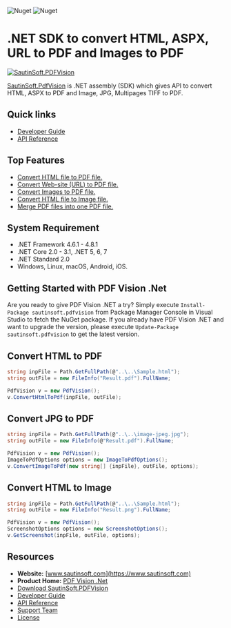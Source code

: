 ![Nuget](https://img.shields.io/nuget/v/SautinSoft.PdfVision) ![Nuget](https://img.shields.io/nuget/dt/SautinSoft.PdfVision) 
# .NET SDK to convert HTML, ASPX, URL to PDF and Images to PDF

[![SautinSoft.PDFVision](https://camo.githubusercontent.com/cc2eec5de5e95c29016fc2410d99e1ca9095b35d6895b5e1e42dff7602273f53/68747470733a2f2f7777772e73617574696e736f66742e636f6d2f6d656469612f6769746875622f762e706e67)](https://github.com/SautinSoft/SautinSoft.PdfVision.Examples/blob/master/Platfroms/logo-vision.png)

[SautinSoft.PdfVision](https://sautinsoft.com/products/pdf-vision/) is .NET assembly (SDK) which gives API to convert HTML, ASPX to PDF and Image, JPG, Multipages TIFF to PDF.

## Quick links

+ [Developer Guide](https://sautinsoft.com/products/pdf-vision/help/net/)
+ [API Reference](https://sautinsoft.com/products/pdf-vision/help/net/api-reference/html/N_SautinSoft_PdfVision.htm)

## Top Features

+ [Convert HTML file to PDF file.](https://sautinsoft.com/products/pdf-vision/help/net/developer-guide/convert-html-file-to-pdf-file-csharp-vb-net.php)
+ [Convert Web-site (URL) to PDF file.](https://sautinsoft.com/products/pdf-vision/help/net/developer-guide/convert-web-site-url-to-pdf-file-csharp-vb-net.php)
+ [Convert Images to PDF file.](https://sautinsoft.com/products/pdf-vision/help/net/developer-guide/convert-image-class-to-pdf-file-csharp-vb-net.php)
+ [Convert HTML file to Image file.](https://sautinsoft.com/products/pdf-vision/help/net/developer-guide/convert-html-file-to-image-file-csharp-vb-net.php)
+ [Merge PDF files into one PDF file.](https://sautinsoft.com/products/pdf-vision/help/net/developer-guide/merge-pdf-files-csharp-vb-net.php)

## System Requirement

* .NET Framework 4.6.1 - 4.8.1
* .NET Core 2.0 - 3.1, .NET 5, 6, 7
* .NET Standard 2.0
* Windows, Linux, macOS, Android, iOS.

## Getting Started with PDF Vision .Net

Are you ready to give PDF Vision .NET a try? Simply execute `Install-Package sautinsoft.pdfvision` from Package Manager Console in Visual Studio to fetch the NuGet package. If you already have PDF Vision .NET and want to upgrade the version, please execute `Update-Package sautinsoft.pdfvision` to get the latest version.

## Convert HTML to PDF

```csharp
string inpFile = Path.GetFullPath(@"..\..\Sample.html");
string outFile = new FileInfo("Result.pdf").FullName;

PdfVision v = new PdfVision();
v.ConvertHtmlToPdf(inpFile, outFile);
```
## Convert JPG to PDF

```csharp
string inpFile = Path.GetFullPath(@"..\..\image-jpeg.jpg");
string outFile = new FileInfo(@"Result.pdf").FullName;

PdfVision v = new PdfVision();
ImageToPdfOptions options = new ImageToPdfOptions();
v.ConvertImageToPdf(new string[] {inpFile}, outFile, options);
```
## Convert HTML to Image

```csharp
string inpFile = Path.GetFullPath(@"..\..\Sample.html");
string outFile = new FileInfo("Result.png").FullName;

PdfVision v = new PdfVision();
ScreenshotOptions options = new ScreenshotOptions();
v.GetScreenshot(inpFile, outFile, options);
```

## Resources

+ **Website:** [www.sautinsoft.com](https://www.sautinsoft.com)
+ **Product Home:** [PDF Vision .Net](https://sautinsoft.com/products/pdf-vision/)
+ [Download SautinSoft.PDFVision](https://sautinsoft.com/products/pdf-vision/download.php)
+ [Developer Guide](https://sautinsoft.com/products/pdf-vision/help/net/)
+ [API Reference](https://sautinsoft.com/products/pdf-vision/help/net/api-reference/html/N_SautinSoft_PdfVision.htm)
+ [Support Team](https://sautinsoft.com/support.php)
+ [License](https://sautinsoft.com/products/pdf-vision/help/net/getting-started/agreement.php)
